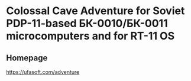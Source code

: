 # Colossal Cave Adventure for Soviet PDP-11-based БК-0010/БК-0011 microcomputers and for RT-11 OS

## Homepage
https://ufasoft.com/adventure